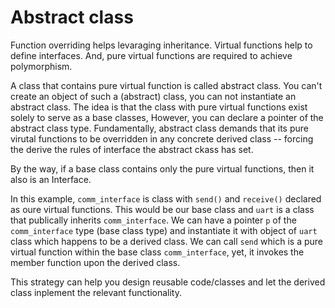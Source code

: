 # Abstract class

Function overriding helps levaraging inheritance. Virtual functions help to define interfaces.
And, pure virtual functions are required to achieve polymorphism.

A class that contains pure virtual function is called abstract class.
You can't create an object of such a (abstract) class, you can not instantiate an abstract class. The idea is that the class with pure virtual functions exist solely to serve as a base classes, However, you can declare a pointer of the abstract class type.
Fundamentally, abstract class demands that its pure virutal functions to be overridden in any concrete derived class -- forcing the derive the rules of interface the abstract ckass has set.

By the way, if a base class contains only the pure virtual functions, then it also is an Interface.

In this example, `comm_interface` is class with `send()` and `receive()` declared as oure virtual functions. This would be our base class and `uart` is a class that publically inherits `comm_interface`.
We can have a pointer `p` of the `comm_interface` type (base class type) and instantiate it with object of `uart` class which happens to be a derived class. We can call `send` which is a pure virtual function within the base class `comm_interface`, yet, it invokes the member function upon the derived class.

This strategy can help you design reusable code/classes and let the derived class inplement the relevant functionality.
